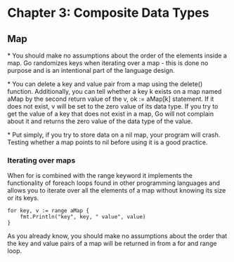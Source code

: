 # Chapter 3: Composite Data Types

## Map
\* You should make no assumptions about the order of the elements inside a map. Go randomizes keys when iterating over a map - this is done no purpose and is an intentional part of the language design. 

\* You can delete a key and value pair from a map using the delete() function. Additionally, you can tell whether a key k exists on a map named aMap by the second return value of the v, ok := aMap[k] statement. If it does not exist, v will be set to the zero value of its data type. If you try to get the value of a key that does not exist in a map, Go will not complain about it and returns the zero value of the data type of the value. 

\* Put simply, if you try to store data on a nil map, your program will crash. Testing whether a map points to nil before using it is a good practice. 

### Iterating over maps
When for is combined with the range keyword it implements the functionality of foreach loops found in other programming languages and allows you to iterate over all the elements of a map without knowing its size or its keys. 

```
for key, v := range aMap {
    fmt.Println("key", key, " value", value)
}
```

As you already know, you should make no assumptions about the order that the key and value pairs of a map will be returned in from a for and range loop.


